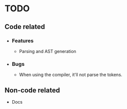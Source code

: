 # TODO

## Code related

- ### Features

  - Parsing and AST generation

- ### Bugs

  - When using the compiler, it'll not parse the tokens.

## Non-code related

- Docs
